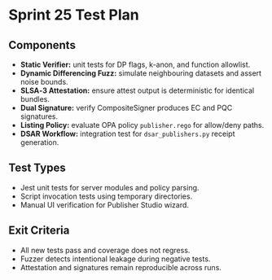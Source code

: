 # Sprint 25 Test Plan

## Components
- **Static Verifier:** unit tests for DP flags, k-anon, and function allowlist.
- **Dynamic Differencing Fuzz:** simulate neighbouring datasets and assert noise bounds.
- **SLSA‑3 Attestation:** ensure attest output is deterministic for identical bundles.
- **Dual Signature:** verify CompositeSigner produces EC and PQC signatures.
- **Listing Policy:** evaluate OPA policy `publisher.rego` for allow/deny paths.
- **DSAR Workflow:** integration test for `dsar_publishers.py` receipt generation.

## Test Types
- Jest unit tests for server modules and policy parsing.
- Script invocation tests using temporary directories.
- Manual UI verification for Publisher Studio wizard.

## Exit Criteria
- All new tests pass and coverage does not regress.
- Fuzzer detects intentional leakage during negative tests.
- Attestation and signatures remain reproducible across runs.

